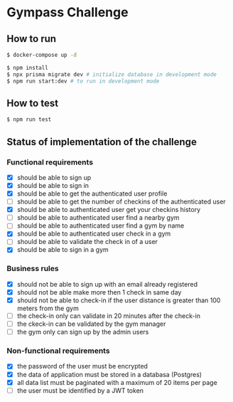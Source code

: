 # Gympass Challenge

## How to run

```bash
$ docker-compose up -d

$ npm install
$ npx prisma migrate dev # initialize database in development mode
$ npm run start:dev # to run in development mode
```

## How to test

```bash
$ npm run test
```

## Status of implementation of the challenge

### Functional requirements

- [x] should be able to sign up
- [x] should be able to sign in
- [x] should be able to get the authenticated user profile
- [ ] should be able to get the number of checkins of the authenticated user
- [x] should be able to authenticated user get your checkins history
- [ ] should be able to authenticated user find a nearby gym
- [ ] should be able to authenticated user find a gym by name
- [x] should be able to authenticated user check in a gym
- [ ] should be able to validate the check in of a user
- [x] should be able to sign in a gym

### Business rules

- [x] should not be able to sign up with an email already registered
- [x] should not be able make more then 1 check in same day
- [x] should not be able to check-in if the user distance is greater than 100 meters from the gym
- [ ] the check-in only can validate in 20 minutes after the check-in
- [ ] the ckeck-in can be validated by the gym manager
- [ ] the gym only can sign up by the admin users

### Non-functional requirements

- [x] the password of the user must be encrypted
- [x] the data of application must be stored in a databasa (Postgres)
- [x] all data list must be paginated with a maximum of 20 items per page
- [ ] the user must be identified by a JWT token
